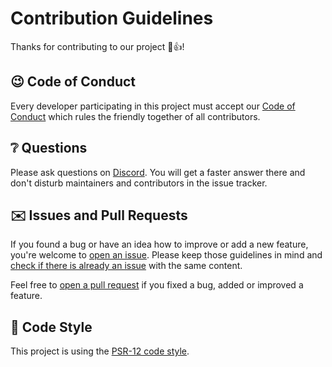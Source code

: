 # Contribution Guidelines
Thanks for contributing to our project 🎉👍!

## 😉 Code of Conduct
Every developer participating in this project must accept our [Code of Conduct](CODE_OF_CONDUCT.md) which rules the friendly together of all contributors.

## ❔ Questions
Please ask questions on [Discord](https://discord.gg/t4Kg4j3829). You will get a faster answer there and don't disturb maintainers and contributors in the issue tracker.

## ✉️ Issues and Pull Requests
If you found a bug or have an idea how to improve or add a new feature, you're welcome to [open an issue](https://github.com/survanetwork/HotBlock/issues/new). Please keep those guidelines in mind and [check if there is already an issue](https://github.com/survanetwork/HotBlock/issues) with the same content.

Feel free to [open a pull request](https://github.com/survanetwork/HotBlock/compare) if you fixed a bug, added or improved a feature.

## 🎨 Code Style
This project is using the [PSR-12 code style](https://www.php-fig.org/psr/psr-12/).
